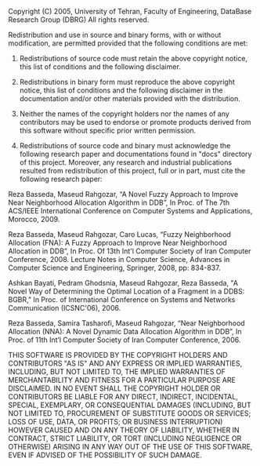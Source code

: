 Copyright (C) 2005, University of Tehran, Faculty of Engineering,
DataBase Research Group (DBRG)
All rights reserved.

Redistribution and use in source and binary forms, with or without
modification, are permitted provided that the following conditions
are met:

1. Redistributions of source code must retain the above copyright
   notice, this list of conditions and the following disclaimer.

2. Redistributions in binary form must reproduce the above copyright
   notice, this list of conditions and the following disclaimer in the
   documentation  and/or other materials provided with the distribution.

3. Neither the names of the copyright holders nor the names of any
   contributors may be used to endorse or promote products derived from this
   software without specific prior written permission.

4. Redistributions of source code and binary must acknowledge the following 
   research paper and documentations found in "docs" directory of this project.
   Moreover, any research and industrial publications resulted from 
   redistribution of this project, full or in part, must cite the following 
   research paper:

Reza Basseda, Maseud Rahgozar, “A Novel Fuzzy Approach to Improve Near 
Neighborhood Allocation Algorithm in DDB”, In Proc. of The 7th ACS/IEEE 
International Conference on Computer Systems and Applications, Morocco, 2009.

Reza Basseda, Maseud Rahgozar, Caro Lucas, “Fuzzy Neighborhood Allocation (FNA):
A Fuzzy Approach to Improve Near Neighborhood Allocation in DDB”, In Proc. 
Of 13th Int'l Computer Society of Iran Computer Conference, 2008. Lecture Notes 
in Computer Science, Advances in Computer Science and Engineering, Springer, 2008, pp: 834-837.

Ashkan Bayati, Pedram Ghodsnia, Maseud Rahgozar, Reza Basseda, "A Novel Way of 
Determining the Optimal Location of a Fragment in a DDBS: BGBR," In Proc. of
International Conference on Systems and Networks Communication (ICSNC'06),  2006.

Reza Basseda, Samira Tasharofi, Maseud Rahgozar, “Near Neighborhood Allocation 
(NNA): A Novel Dynamic Data Allocation Algorithm in DDB”, In Proc. of 11th 
Int’l Computer Society of Iran Computer Conference, 2006.


THIS SOFTWARE IS PROVIDED BY THE COPYRIGHT HOLDERS AND CONTRIBUTORS "AS IS"
AND ANY EXPRESS OR IMPLIED WARRANTIES, INCLUDING, BUT NOT LIMITED TO, THE
IMPLIED WARRANTIES OF MERCHANTABILITY AND FITNESS FOR A PARTICULAR PURPOSE
ARE DISCLAIMED. IN NO EVENT SHALL THE COPYRIGHT HOLDER OR CONTRIBUTORS BE
LIABLE FOR ANY DIRECT, INDIRECT, INCIDENTAL, SPECIAL, EXEMPLARY, OR
CONSEQUENTIAL DAMAGES (INCLUDING, BUT NOT LIMITED TO, PROCUREMENT OF
SUBSTITUTE GOODS OR SERVICES; LOSS OF USE, DATA, OR PROFITS; OR BUSINESS
INTERRUPTION) HOWEVER CAUSED AND ON ANY THEORY OF LIABILITY, WHETHER IN
CONTRACT, STRICT LIABILITY, OR TORT (INCLUDING NEGLIGENCE OR OTHERWISE)
ARISING IN ANY WAY OUT OF THE USE OF THIS SOFTWARE, EVEN IF ADVISED OF THE
POSSIBILITY OF SUCH DAMAGE.
